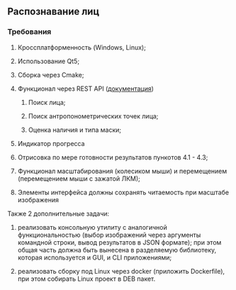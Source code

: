 ## Распознавание лиц

### Требования

1. Кроссплатформенность (Windows, Linux);

2. Использование Qt5;

3. Сборка через Cmake;

4. Функционал через REST API ([документация](https://docs.facecloud.tevian.ru/))
   
   1. Поиск лица;
   
   2. Поиск антропонометрических точек лица;
   
   3. Оценка наличия и типа маски;

5. Индикатор прогресса

6. Отрисовка по мере готовности результатов пункотов 4.1 - 4.3;

7. Функционал масштабирования (колесиком мыши) и перемещением (перемещением мыши с зажатой ЛКМ);

8. Элементы интерфейса должны сохранять читаемость при масштабе изображения

Также 2 дополнительные задачи:

1. реализовать консольную утилиту с аналогичной функциональностью (выбор изображений через аргументы командной строки, вывод результатов в JSON формате); при этом общая часть должна быть вынесена в разделяемую библиотеку, которая используется и GUI, и CLI приложениями;

2. реализовать сборку под Linux через docker (приложить Dockerfile), при этом собирать Linux проект в DEB пакет.
